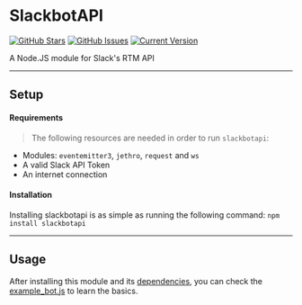 SlackbotAPI
============
[![GitHub Stars](https://img.shields.io/github/stars/xBytez/slackbotapi.svg?style=flat-square)](https://github.com/xBytez/slackbotapi/stargazers)
[![GitHub Issues](https://img.shields.io/github/issues/xBytez/slackbotapi.svg?style=flat-square)](https://github.com/xBytez/slackbotapi/issues)
[![Current Version](https://img.shields.io/badge/version-1.1.0-green.svg?style=flat-square)](https://github.com/xBytez/slackbotapi)

A Node.JS module for Slack's RTM API

---

## Setup

#### Requirements
>The following resources are needed in order to run `slackbotapi`:

 * Modules: `eventemitter3`, `jethro`, `request` and `ws`
 * A valid Slack API Token
 * An internet connection

#### Installation
Installing slackbotapi is as simple as running the following command:
```npm install slackbotapi```

---

## Usage
After installing this module and its [dependencies](#Requirements), you can check the [example_bot.js](https://github.com/xBytez/slackbotapi/blob/master/example_bot.js) to learn the basics.
